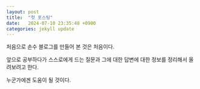 ```yaml
---
layout: post
title:  "첫 포스팅"
date:   2024-07-10 23:35:48 +0900
categories: jekyll update
---
```

처음으로 손수 블로그를 만들어 본 것은 처음이다.

앞으로 공부하다가 스스로에게 드는 질문과 그에 대한 답변에 대한 정보를 정리해서 올려보려고 한다.

누군가에겐 도움이 될 것이다.